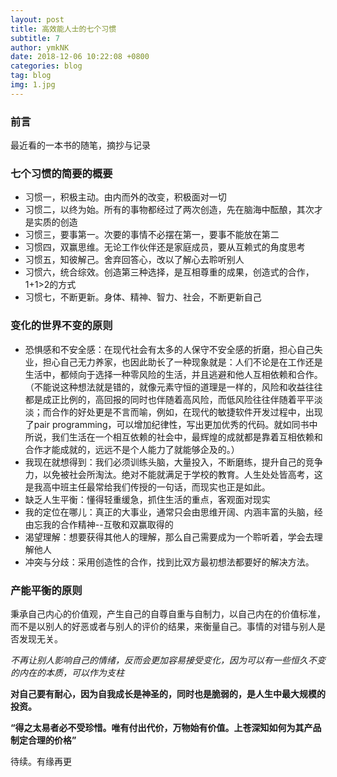 ```yaml
---
layout: post
title: 高效能人士的七个习惯
subtitle: 7
author: ymkNK
date: 2018-12-06 10:22:08 +0800
categories: blog
tag: blog
img: 1.jpg
---
```

### 前言
最近看的一本书的随笔，摘抄与记录

### 七个习惯的简要的概要
- 习惯一，积极主动。由内而外的改变，积极面对一切
- 习惯二，以终为始。所有的事物都经过了两次创造，先在脑海中酝酿，其次才是实质的创造
- 习惯三，要事第一。次要的事情不必摆在第一，要事不能放在第二
- 习惯四，双赢思维。无论工作伙伴还是家庭成员，要从互赖式的角度思考
- 习惯五，知彼解己。舍弃回答心，改以了解心去聆听别人
- 习惯六，统合综效。创造第三种选择，是互相尊重的成果，创造式的合作，1+1>2的方式
- 习惯七，不断更新。身体、精神、智力、社会，不断更新自己


### 变化的世界不变的原则
  + 恐惧感和不安全感：在现代社会有太多的人保守不安全感的折磨，担心自己失业，担心自己无力养家，也因此助长了一种现象就是：人们不论是在工作还是生活中，都倾向于选择一种零风险的生活，并且逃避和他人互相依赖和合作。（不能说这种想法就是错的，就像元素守恒的道理是一样的，风险和收益往往都是成正比例的，高回报的同时也伴随着高风险，而低风险往往伴随着平平淡淡；而合作的好处更是不言而喻，例如，在现代的敏捷软件开发过程中，出现了pair programming，可以增加纪律性，写出更加优秀的代码。就如同书中所说，我们生活在一个相互依赖的社会中，最辉煌的成就都是靠着互相依赖和合作才能成就的，远远不是个人能力了就能够企及的。）
  + 我现在就想得到：我们必须训练头脑，大量投入，不断磨练，提升自己的竞争力，以免被社会所淘汰。绝对不能就满足于学校的教育。人生处处皆高考，这是我高中班主任最常给我们传授的一句话，而现实也正是如此。
  + 缺乏人生平衡：懂得轻重缓急，抓住生活的重点，客观面对现实
  + 我的定位在哪儿：真正的大事业，通常只会由思维开阔、内涵丰富的头脑，经由忘我的合作精神--互敬和双赢取得的
  + 渴望理解：想要获得其他人的理解，那么自己需要成为一个聆听着，学会去理解他人
  + 冲突与分歧：采用创造性的合作，找到比双方最初想法都要好的解决方法。


### 产能平衡的原则
秉承自己内心的价值观，产生自己的自尊自重与自制力，以自己内在的价值标准，而不是以别人的好恶或者与别人的评价的结果，来衡量自己。事情的对错与别人是否发现无关。    

*不再让别人影响自己的情绪，反而会更加容易接受变化，因为可以有一些恒久不变的内在的本质，可以作为支柱*

**对自己要有耐心，因为自我成长是神圣的，同时也是脆弱的，是人生中最大规模的投资。**

**“得之太易者必不受珍惜。唯有付出代价，万物始有价值。上苍深知如何为其产品制定合理的价格”**

待续。有缘再更
